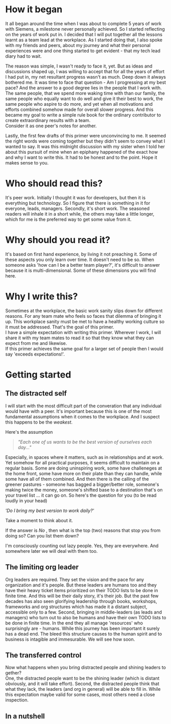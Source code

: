 How it began
=
It all began around the time when I was about to complete 5 years of work with Siemens, a milestone never personally achieved. So I started reflecting on the years of work put in. I decided that I will put together all the lessons learnt as a team lead at the workplace. As I started doing that, I also spoke with my friends and peers, about my journey and what their personal experiences were and one thing started to get evident - that my tech lead diary had to wait.  

The reason was simple, I wasn't ready to face it, yet. But as ideas and discussions shaped up, I was willing to accept that for all the years of effort I had put in, my net resultant progress wasn't as much. Deep down it always bothered me. It was time to face that question - Am I progressing at my best pace? And the answer to a good degree lies in the people that I work with. The same people, that we spend more waking time with than our family, the same people who equally want to do well and give it their best to work, the same people who aspire to do more, and yet when all motivations and efforts combined somehow made for overall slower progress. And this became my goal to write a simple rule book for the ordinary contributor to create extraordinary results with a team.  
Consider it as one peer's notes for another.  

Lastly, the first few drafts of this primer were unconvincing to me. It seemed the right words were coming together but they didn't seem to convey what I wanted to say. It was this midnight discussion with my sister when I told her about this pursuit of mine when an epiphany happened of the exact how and why I want to write this. It had to be honest and to the point. Hope it makes sense to you.


Who should read this?
=
It's peer work. Initially I thought it was for developers, but then it is everything but technology. So I figure that there is something in it for everyone, leads, managers. Secondly, it's short work. The seasoned readers will inhale it in a short while, the others may take a little longer, which for me is the preferred way to get some value from it.

Why should you read it?
=
It's based on first hand experience, by living it not preaching it.
Some of these aspects you only learn over time. It doesn't need to be so.
When someone asks 'how can I be a better team player?', it's difficult to answer because it is multi-dimensional. Some of these dimensions you will find here.

Why I write this?
=
Sometimes at the workplace, the basic work sanity slips down for  different reasons. For any team mate who feels so faces that dilemma of bringing it up. This workplace sanity must be met to have a healthy working culture so it must be addressed. That's the goal of this primer.  
I have a simple expectation with writing this primer. Wherever I work, I will share it with my team mates to read it so that they know what they can expect from me and likewise.  
If this primer achieves the same goal for a larger set of people then I would say 'exceeds expectations!'.


Getting started
=

## The distracted self

I will start with the most difficult part of the converation that any individual would have with a peer. It's important because this is one of the most fundamental assumptions when it comes to the workplace. And I suspect this happens to be the *weakest*.  

Here's the assumption

>*"Each one of us wants to be the best version of ourselves each day..."*

Especially, in spaces where it matters, such as in relationships and at work. Yet somehow for all practical purposes, it seems difficult to maintain on a regular basis. Some are doing uninspiring work, some have challeneges at the home front, some have more on their plate than they can handle, while some have all of them combined. And then there is the calling of the greener pastures - someone has bagged a bigger/better role, someone's making twice the money, someone's shifted base to a destination that's on your travel list ... it can go on. So here's the question for you (to be read loudly in your head)

*'Do I bring my best version to work daily?'*

Take a moment to think about it. 

If the answer is *No* , then what is the top (two) reasons that stop you from doing so? Can you list them down?  

I'm consciously counting out lazy people. Yes, they are everywhere. And somewhere later we will deal with them too.


## The limiting org leader
Org leaders are required. They set the vision and the pace for any organization and it's people. But these leaders are humans too and they have their heavy ticket items prioritized on their TODO lists to be done in finite time. And this will be their daily story, it's their job. But the past few decades has also seen glorifying leadership through books, workshops, frameworks and org structures which has made it a distant subject, accessible only to a few. Second, bringing in middle-leaders (as leads and managers) who turn out to also be humans and have their own TODO lists to be done in finite time. In the end they all manage 'resources' who surprisingly are - humans. While this journey has been important it surely has a dead end. The bleed this structure causes to the human spirit and to business is intagible and immesurable. We will see how soon.


## The transferred control
Now what happens when you bring distracted people and shining leaders to gether?  
One, the distracted people want to be the shining leader (which is distant obviously, and it will take effort). Second, the distracted people think that what they lack, the leaders (and org in general) will be able to fill in. While this expectation maybe valid for some cases, most others need a close inspection. 

## In a nutshell





